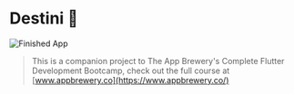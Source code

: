 # Destini 🤔

![Finished App](https://github.com/londonappbrewery/Images/blob/master/Destini.gif)

>This is a companion project to The App Brewery's Complete Flutter Development Bootcamp, check out the full course at [www.appbrewery.co](https://www.appbrewery.co/)
